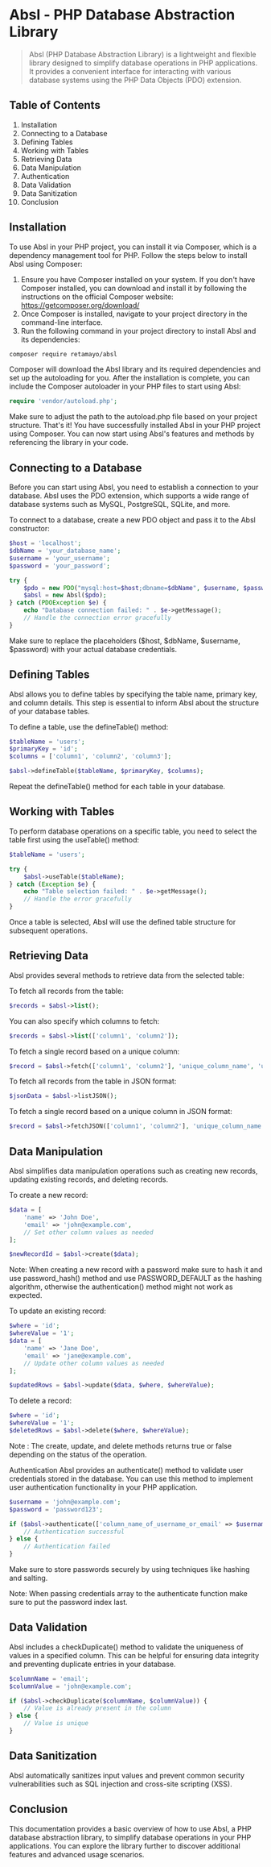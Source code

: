 # Absl - PHP Database Abstraction Library

> Absl (PHP Database Abstraction Library) is a lightweight and flexible library designed to simplify database operations in PHP applications. It provides a convenient interface for interacting with various database systems using the PHP Data Objects (PDO) extension.

## Table of Contents
1. Installation
2. Connecting to a Database
3. Defining Tables
4. Working with Tables
5. Retrieving Data
6. Data Manipulation
7. Authentication
8. Data Validation
9. Data Sanitization
10. Conclusion

## Installation
To use Absl in your PHP project, you can install it via Composer, which is a dependency management tool for PHP. Follow the steps below to install Absl using Composer:
1. Ensure you have Composer installed on your system. If you don't have Composer installed, you can download and install it by following the instructions on the official Composer website: https://getcomposer.org/download/
2. Once Composer is installed, navigate to your project directory in the command-line interface.
3. Run the following command in your project directory to install Absl and its dependencies:

```bash
composer require retamayo/absl
```
Composer will download the Absl library and its required dependencies and set up the autoloading for you.
After the installation is complete, you can include the Composer autoloader in your PHP files to start using Absl:

```php
require 'vendor/autoload.php';
```
Make sure to adjust the path to the autoload.php file based on your project structure.
That's it! You have successfully installed Absl in your PHP project using Composer. You can now start using Absl's features and methods by referencing the library in your code.

## Connecting to a Database
Before you can start using Absl, you need to establish a connection to your database. Absl uses the PDO extension, which supports a wide range of database systems such as MySQL, PostgreSQL, SQLite, and more.

To connect to a database, create a new PDO object and pass it to the Absl constructor:

```php
$host = 'localhost';
$dbName = 'your_database_name';
$username = 'your_username';
$password = 'your_password';

try {
    $pdo = new PDO("mysql:host=$host;dbname=$dbName", $username, $password);
    $absl = new Absl($pdo);
} catch (PDOException $e) {
    echo "Database connection failed: " . $e->getMessage();
    // Handle the connection error gracefully
}
```
Make sure to replace the placeholders ($host, $dbName, $username, $password) with your actual database credentials.

## Defining Tables
Absl allows you to define tables by specifying the table name, primary key, and column details. This step is essential to inform Absl about the structure of your database tables.

To define a table, use the defineTable() method:

```php
$tableName = 'users';
$primaryKey = 'id';
$columns = ['column1', 'column2', 'column3'];

$absl->defineTable($tableName, $primaryKey, $columns);
```
Repeat the defineTable() method for each table in your database.

## Working with Tables
To perform database operations on a specific table, you need to select the table first using the useTable() method:

```php
$tableName = 'users';

try {
    $absl->useTable($tableName);
} catch (Exception $e) {
    echo "Table selection failed: " . $e->getMessage();
    // Handle the error gracefully
}
```
Once a table is selected, Absl will use the defined table structure for subsequent operations.

## Retrieving Data
Absl provides several methods to retrieve data from the selected table:

To fetch all records from the table:
```php
$records = $absl->list();
```

You can also specify which columns to fetch:
```php
$records = $absl->list(['column1', 'column2']);
```

To fetch a single record based on a unique column:
```php
$record = $absl->fetch(['column1', 'column2'], 'unique_column_name', 'unique_column_value');
```

To fetch all records from the table in JSON format:
```php
$jsonData = $absl->listJSON();
```

To fetch a single record based on a unique column in JSON format:
```php
$record = $absl->fetchJSON(['column1', 'column2'], 'unique_column_name', 'unique_column_value');
```

## Data Manipulation
Absl simplifies data manipulation operations such as creating new records, updating existing records, and deleting records.

To create a new record:
```php
$data = [
    'name' => 'John Doe',
    'email' => 'john@example.com',
    // Set other column values as needed
];

$newRecordId = $absl->create($data);
```

Note: When creating a new record with a password make sure to hash it and use password_hash() method and use PASSWORD_DEFAULT as the hashing algorithm, otherwise the authentication() method might not work as expected.

To update an existing record:
```php
$where = 'id';
$whereValue = '1';
$data = [
    'name' => 'Jane Doe',
    'email' => 'jane@example.com',
    // Update other column values as needed
];

$updatedRows = $absl->update($data, $where, $whereValue);
```

To delete a record:
```php
$where = 'id';
$whereValue = '1';
$deletedRows = $absl->delete($where, $whereValue);
```

Note : The create, update, and delete methods returns true or false depending on the status of the operation.

Authentication
Absl provides an authenticate() method to validate user credentials stored in the database. You can use this method to implement user authentication functionality in your PHP application.

```php
$username = 'john@example.com';
$password = 'password123';

if ($absl->authenticate(['column_name_of_username_or_email' => $username, 'column_name_of_password' => $password])) {
    // Authentication successful
} else {
    // Authentication failed
}
```
Make sure to store passwords securely by using techniques like hashing and salting.

Note: When passing credentials array to the authenticate function make sure to put the password index last.

## Data Validation
Absl includes a checkDuplicate() method to validate the uniqueness of values in a specified column. This can be helpful for ensuring data integrity and preventing duplicate entries in your database.

```php
$columnName = 'email';
$columnValue = 'john@example.com';

if ($absl->checkDuplicate($columnName, $columnValue)) {
    // Value is already present in the column
} else {
    // Value is unique
}
```

## Data Sanitization
Absl automatically sanitizes input values and prevent common security vulnerabilities such as SQL injection and cross-site scripting (XSS).

## Conclusion
This documentation provides a basic overview of how to use Absl, a PHP database abstraction library, to simplify database operations in your PHP applications. You can explore the library further to discover additional features and advanced usage scenarios.


